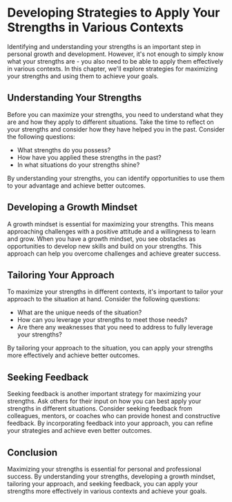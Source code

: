 Developing Strategies to Apply Your Strengths in Various Contexts
=======================================================================================================

Identifying and understanding your strengths is an important step in personal growth and development. However, it's not enough to simply know what your strengths are - you also need to be able to apply them effectively in various contexts. In this chapter, we'll explore strategies for maximizing your strengths and using them to achieve your goals.

Understanding Your Strengths
----------------------------

Before you can maximize your strengths, you need to understand what they are and how they apply to different situations. Take the time to reflect on your strengths and consider how they have helped you in the past. Consider the following questions:

* What strengths do you possess?
* How have you applied these strengths in the past?
* In what situations do your strengths shine?

By understanding your strengths, you can identify opportunities to use them to your advantage and achieve better outcomes.

Developing a Growth Mindset
---------------------------

A growth mindset is essential for maximizing your strengths. This means approaching challenges with a positive attitude and a willingness to learn and grow. When you have a growth mindset, you see obstacles as opportunities to develop new skills and build on your strengths. This approach can help you overcome challenges and achieve greater success.

Tailoring Your Approach
-----------------------

To maximize your strengths in different contexts, it's important to tailor your approach to the situation at hand. Consider the following questions:

* What are the unique needs of the situation?
* How can you leverage your strengths to meet those needs?
* Are there any weaknesses that you need to address to fully leverage your strengths?

By tailoring your approach to the situation, you can apply your strengths more effectively and achieve better outcomes.

Seeking Feedback
----------------

Seeking feedback is another important strategy for maximizing your strengths. Ask others for their input on how you can best apply your strengths in different situations. Consider seeking feedback from colleagues, mentors, or coaches who can provide honest and constructive feedback. By incorporating feedback into your approach, you can refine your strategies and achieve even better outcomes.

Conclusion
----------

Maximizing your strengths is essential for personal and professional success. By understanding your strengths, developing a growth mindset, tailoring your approach, and seeking feedback, you can apply your strengths more effectively in various contexts and achieve your goals.
